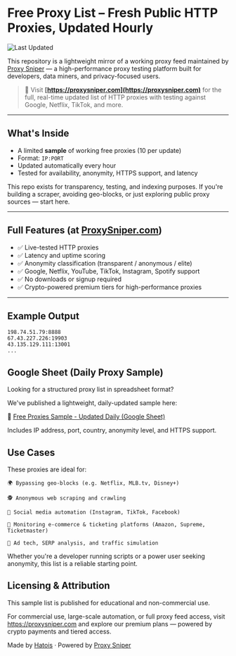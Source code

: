 # Free Proxy List – Fresh Public HTTP Proxies, Updated Hourly

![Last Updated](https://img.shields.io/github/last-commit/Hatois/free-proxy-list)

This repository is a lightweight mirror of a working proxy feed maintained by [Proxy Sniper](https://proxysniper.com) — a high-performance proxy testing platform built for developers, data miners, and privacy-focused users.

> 🔗 Visit **[https://proxysniper.com](https://proxysniper.com)** for the full, real-time updated list of HTTP proxies with testing against Google, Netflix, TikTok, and more.

---

## What's Inside

- A limited **sample** of working free proxies (10 per update)
- Format: `IP:PORT`
- Updated automatically every hour
- Tested for availability, anonymity, HTTPS support, and latency

This repo exists for transparency, testing, and indexing purposes. If you're building a scraper, avoiding geo-blocks, or just exploring public proxy sources — start here.

---

## Full Features (at [ProxySniper.com](https://proxysniper.com))

- ✅ Live-tested HTTP proxies
- ✅ Latency and uptime scoring
- ✅ Anonymity classification (transparent / anonymous / elite)
- ✅ Google, Netflix, YouTube, TikTok, Instagram, Spotify support
- ✅ No downloads or signup required
- ✅ Crypto-powered premium tiers for high-performance proxies

---

## Example Output

```text
198.74.51.79:8888
67.43.227.226:19903
43.135.129.111:13001
...
```
## Google Sheet (Daily Proxy Sample)

Looking for a structured proxy list in spreadsheet format?

We've published a lightweight, daily-updated sample here:

📄 [Free Proxies Sample - Updated Daily (Google Sheet)](https://docs.google.com/spreadsheets/d/1guW73RgKLUcLUFGx9QRtqtAmbqMJG7aXKJGlT_XU2t4)

Includes IP address, port, country, anonymity level, and HTTPS support.

## Use Cases
These proxies are ideal for:

    🌍 Bypassing geo-blocks (e.g. Netflix, MLB.tv, Disney+)

    🕵️ Anonymous web scraping and crawling

    📱 Social media automation (Instagram, TikTok, Facebook)

    🛒 Monitoring e-commerce & ticketing platforms (Amazon, Supreme, Ticketmaster)

    🔎 Ad tech, SERP analysis, and traffic simulation

Whether you're a developer running scripts or a power user seeking anonymity, this list is a reliable starting point.

## Licensing & Attribution
This sample list is published for educational and non-commercial use.

For commercial use, large-scale automation, or full proxy feed access, visit https://proxysniper.com and explore our premium plans — powered by crypto payments and tiered access.

Made by [Hatois](https://github.com/Hatois) · Powered by [Proxy Sniper](https://proxysniper.com)

